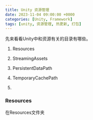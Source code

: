 ```yaml
---
title: Unity 资源管理
date: 2023-11-04 09:00:00 +0000
categories: [Unity, Framework]
tags: [unity, 资源管理, 热更新, 打包]
---
```


先来看看Unity中和资源有关的目录有哪些。

1. Resources

2. StreamingAssets
3. PersistentDataPath
4. TemporaryCachePath
5. 

### Resources

在Resources文件夹




